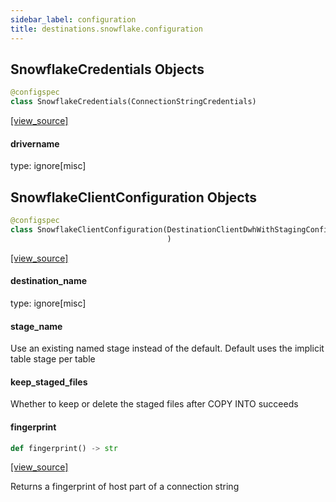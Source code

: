 ```yaml
---
sidebar_label: configuration
title: destinations.snowflake.configuration
---
```


## SnowflakeCredentials Objects

```python
@configspec
class SnowflakeCredentials(ConnectionStringCredentials)
```

[[view_source]](https://github.com/dlt-hub/dlt/blob/30d0f64fb2cdbacc2e88fdb304371650f417e1f0/dlt/destinations/snowflake/configuration.py#L37)

#### drivername

type: ignore[misc]

## SnowflakeClientConfiguration Objects

```python
@configspec
class SnowflakeClientConfiguration(DestinationClientDwhWithStagingConfiguration
                                   )
```

[[view_source]](https://github.com/dlt-hub/dlt/blob/30d0f64fb2cdbacc2e88fdb304371650f417e1f0/dlt/destinations/snowflake/configuration.py#L87)

#### destination\_name

type: ignore[misc]

#### stage\_name

Use an existing named stage instead of the default. Default uses the implicit table stage per table

#### keep\_staged\_files

Whether to keep or delete the staged files after COPY INTO succeeds

#### fingerprint

```python
def fingerprint() -> str
```

[[view_source]](https://github.com/dlt-hub/dlt/blob/30d0f64fb2cdbacc2e88fdb304371650f417e1f0/dlt/destinations/snowflake/configuration.py#L96)

Returns a fingerprint of host part of a connection string

